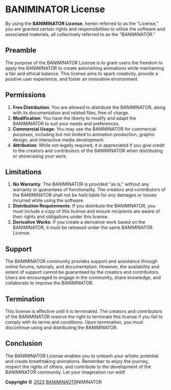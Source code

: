 # BANIMINATOR License

By using the **BANIMINATOR License**, herein referred to as the "License," you are granted certain rights and responsibilities to utilize the software and associated materials, all collectively referred to as the "BANIMINATOR."

## Preamble

The purpose of the BANIMINATOR License is to grant users the freedom to apply the BANIMINATOR to create astonishing animations while maintaining a fair and ethical balance. This license aims to spark creativity, provide a positive user experience, and foster an innovative environment.

## Permissions

1. **Free Distribution**: You are allowed to distribute the BANIMINATOR, along with its documentation and related files, free of charge.
2. **Modification**: You have the liberty to modify and adapt the BANIMINATOR to suit your needs and preferences.
3. **Commercial Usage**: You may use the BANIMINATOR for commercial purposes, including but not limited to animation production, graphic design, and interactive media development.
4. **Attribution**: While not legally required, it is appreciated if you give credit to the creators and contributors of the BANIMINATOR when distributing or showcasing your work.

## Limitations

1. **No Warranty**: The BANIMINATOR is provided "as is," without any warranty or guarantees of functionality. The creators and contributors of the BANIMINATOR shall not be held liable for any damages or losses incurred while using the software.
2. **Distribution Requirements**: If you distribute the BANIMINATOR, you must include a copy of this license and ensure recipients are aware of their rights and obligations under this license.
3. **Derivative Works**: If you create a derivative work based on the BANIMINATOR, it must be released under the same BANIMINATOR License.

## Support

The BANIMINATOR community provides support and assistance through online forums, tutorials, and documentation. However, the availability and extent of support cannot be guaranteed by the creators and contributors. Users are encouraged to engage in the community, share knowledge, and collaborate to improve the BANIMINATOR.

## Termination

This license is effective until it is terminated. The creators and contributors of the BANIMINATOR reserve the right to terminate this license if you fail to comply with its terms and conditions. Upon termination, you must discontinue using and distributing the BANIMINATOR.

## Conclusion

The BANIMINATOR License enables you to unleash your artistic potential and create breathtaking animations. Remember to enjoy the journey, respect the rights of others, and contribute to the development of the BANIMINATOR community. Let your imagination run wild!

**Copyright** © [2023]() [BANIMINAOTR]()NIMINATOR
